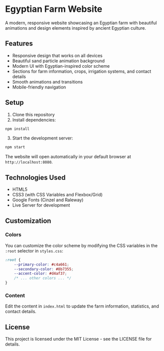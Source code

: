 # Egyptian Farm Website

A modern, responsive website showcasing an Egyptian farm with beautiful animations and design elements inspired by ancient Egyptian culture.

## Features

- Responsive design that works on all devices
- Beautiful sand particle animation background
- Modern UI with Egyptian-inspired color scheme
- Sections for farm information, crops, irrigation systems, and contact details
- Smooth animations and transitions
- Mobile-friendly navigation

## Setup

1. Clone this repository
2. Install dependencies:
```bash
npm install
```
3. Start the development server:
```bash
npm start
```

The website will open automatically in your default browser at `http://localhost:8080`.

## Technologies Used

- HTML5
- CSS3 (with CSS Variables and Flexbox/Grid)
- Google Fonts (Cinzel and Raleway)
- Live Server for development

## Customization

### Colors
You can customize the color scheme by modifying the CSS variables in the `:root` selector in `styles.css`:

```css
:root {
    --primary-color: #c4a661;
    --secondary-color: #8b7355;
    --accent-color: #d4af37;
    /* ... other colors ... */
}
```

### Content
Edit the content in `index.html` to update the farm information, statistics, and contact details.

## License

This project is licensed under the MIT License - see the LICENSE file for details. 